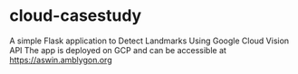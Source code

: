 # cloud-casestudy
A simple Flask application to Detect Landmarks Using Google Cloud Vision API
The app is deployed on GCP and can be accessible at https://aswin.amblygon.org
